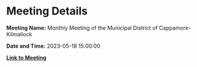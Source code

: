 # Meeting Details

**Meeting Name:** Monthly Meeting of the Municipal District of Cappamore-Kilmallock

**Date and Time:** 2023-05-18 15:00:00

**[Link to Meeting](https://www.limerick.ie/council/whats-on/monthly-meeting-of-the-municipal-district-of-cappamore-kilmallock-3)**
